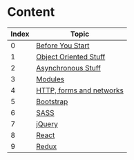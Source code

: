 # Content

| Index | Topic |
| ----- | ----- |
| 0 | [Before You Start](https://hamzaahmad97.github.io/ref/Before-you-start) |
| 1 | [Object Oriented Stuff](https://hamzaahmad97.github.io/ref/Object-oriented-stuff) |
| 2 | [Asynchronous Stuff](https://hamzaahmad97.github.io/ref/Asynchronous-stuff) |
| 3 | [Modules](https://hamzaahmad97.github.io/ref/Modules) |
| 4 | [HTTP, forms and networks](https://hamzaahmad97.github.io/ref/Networks-http-forms) |
| 5 | [Bootstrap](https://hamzaahmad97.github.io/ref/bootstrap) |
| 6 | [SASS](https://hamzaahmad97.github.io/ref/SASS) |
| 7 | [jQuery](https://hamzaahmad97.github.io/ref/jQuery) |
| 8 | [React](https://hamzaahmad97.github.io/ref/react) |
| 9 | [Redux](https://hamzaahmad97.github.io/ref/Redux) |



